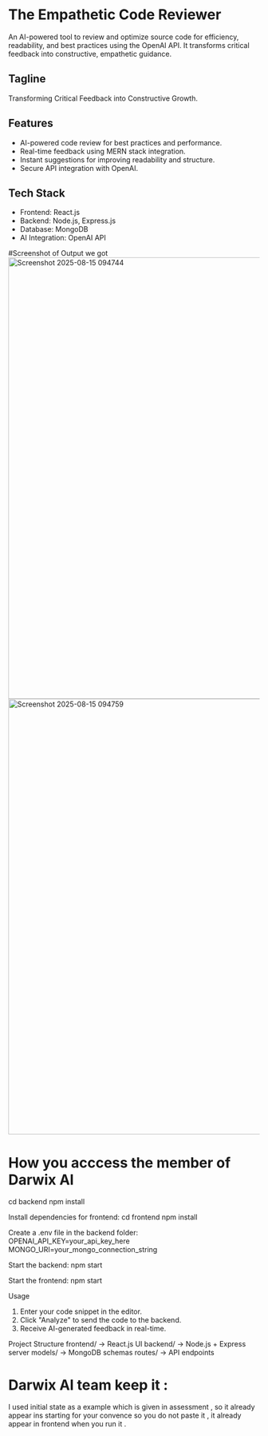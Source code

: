 # The Empathetic Code Reviewer

An AI-powered tool to review and optimize source code for efficiency, readability, and best practices using the OpenAI API. It transforms critical feedback into constructive, empathetic guidance.

## Tagline
Transforming Critical Feedback into Constructive Growth.
## Features
- AI-powered code review for best practices and performance.
- Real-time feedback using MERN stack integration.
- Instant suggestions for improving readability and structure.
- Secure API integration with OpenAI.

## Tech Stack
- Frontend: React.js
- Backend: Node.js, Express.js
- Database: MongoDB
- AI Integration: OpenAI API


#Screenshot of Output we got 
<img width="1903" height="884" alt="Screenshot 2025-08-15 094744" src="https://github.com/user-attachments/assets/ebf38e91-df7c-427a-a85f-e3e5f6c9c493" />
<img width="942" height="872" alt="Screenshot 2025-08-15 094759" src="https://github.com/user-attachments/assets/5bfd2f5e-1562-4744-8a77-3fcef7a8042e" />


# How you acccess the member of Darwix AI



cd backend
npm install


Install dependencies for frontend:
cd frontend
npm install


Create a .env file in the backend folder:
OPENAI_API_KEY=your_api_key_here
MONGO_URI=your_mongo_connection_string


Start the backend:
npm start

Start the frontend:
npm start

 Usage
1. Enter your code snippet in the editor.
2. Click "Analyze" to send the code to the backend.
3. Receive AI-generated feedback in real-time.

Project Structure
frontend/      → React.js UI
backend/       → Node.js + Express server
models/        → MongoDB schemas
routes/        → API endpoints


# Darwix AI  team keep it :
 I  used initial state as a example which is given in assessment , so it already appear ins starting for your convence so you do not paste it , it already appear in frontend when you run it .
